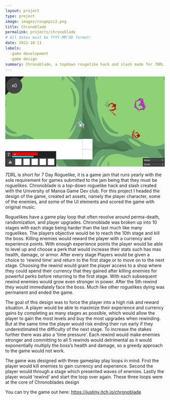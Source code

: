 ```yaml
---
layout: project
type: project
image: images/rougepic2.png 
title: Chronoblade
permalink: projects/chronoblade
# All dates must be YYYY-MM-DD format!
date: 2022-10-11
labels:
  -game development
  -game design
summary: Chronoblade, a topdown rougelike hack and slash made for 7DRL 2021 game jam
---
```


<div class="ui rounded images">
  <img class="ui image" src="../images/rouge.png">
</div>

7DRL is short for 7 Day Roguelike, it is a game jam that runs yearly with the sole requirement for games submitted to the jam being that they must be roguelikes. Chronoblade is a top-down roguelike hack and slash created with the University of Manoa Game Dev club. For this project I headed the design of the game, created art assets, namely the player character, some of the enemies, and some of the UI elements and scored the game with original music. 

Roguelikes have a game play loop that often revolve around perma-death, randomization, and player upgrades. Chronoblade was broken up into 10 stages with each stage being harder than the last much like many roguelikes. The players objective would be to reach the 10th stage and kill the boss. Killing enemies would reward the player with a currency and experience points. With enough experience points the player would be able to level up and choose a perk that would increase their stats such has max health, damage, or armor. After every stage Players would be given a choice to ‘rewind time’ and return to the first stage or to move on to the next stage.  Choosing the rewind would grant the player access to a shop where they could spend their currency that they gained after killing enemies for powerful perks before returning to the first stage. With each subsequent rewind enemies would grow even stronger in power. After the 5th rewind they would immediately face the boss. Much like other roguelikes dying was permanent and ended the game.

The goal of this design was to force the player into a high risk and reward situation. A player would be able to maximize their experience and currency gains by completing as many stages as possible, which would allow the player to gain the most levels and buy the most upgrades when rewinding. But at the same time the player would risk ending their run early if they underestimated the difficulty of the next stage. To increase the stakes further there was also a ‘time pressure’. Each rewind would make enemies stronger and committing to all 5 rewinds would detrimental as it would exponentially multiply the boss’s health and damage, so a greedy approach to the game would not work.

The game was designed with three gameplay play loops in mind. First the player would kill enemies to gain currency and experience. Second the player would through a stage which presented waves of enemies. Lastly the player would ‘rewind’ and start the loop over again. These three loops were at the core of Chronoblades design

You can try the game out here: https://justiny.itch.io/chronoblade
